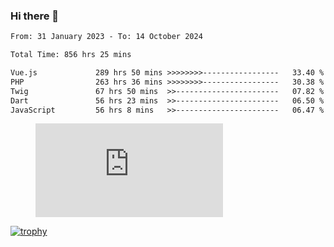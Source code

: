 ### Hi there 👋
<!--START_SECTION:waka-->

```txt
From: 31 January 2023 - To: 14 October 2024

Total Time: 856 hrs 25 mins

Vue.js             289 hrs 50 mins >>>>>>>>-----------------   33.40 %
PHP                263 hrs 36 mins >>>>>>>>-----------------   30.38 %
Twig               67 hrs 50 mins  >>-----------------------   07.82 %
Dart               56 hrs 23 mins  >>-----------------------   06.50 %
JavaScript         56 hrs 8 mins   >>-----------------------   06.47 %
```

<!--END_SECTION:waka-->
<!-- 
- 🔭 I’m currently working on ...
- 🌱 I’m currently learning ...
- 👯 I’m looking to collaborate on ...
- 🤔 I’m looking for help with ...
- 💬 Ask me about ...
- 📫 How to reach me: ...
- 😄 Pronouns: ...
- ⚡ Fun fact: ... -->


<figure><embed src="https://wakatime.com/share/@jakihanif/43c5af78-a69f-4ced-8cfc-b0822aa9be8f.svg"></embed></figure>

[![trophy](https://github-profile-trophy.vercel.app/?username=jakihanif23&rank=-A,-A)](https://github.com/jakihanif23)

